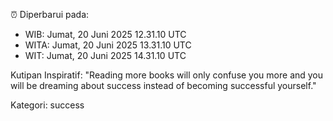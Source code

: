 ⏰ Diperbarui pada:
- WIB: Jumat, 20 Juni 2025 12.31.10 UTC
- WITA: Jumat, 20 Juni 2025 13.31.10 UTC
- WIT: Jumat, 20 Juni 2025 14.31.10 UTC

Kutipan Inspiratif:
"Reading more books will only confuse you more and you will be dreaming about success instead of becoming successful yourself."


Kategori: success

